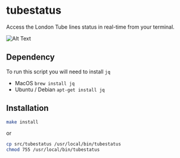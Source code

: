 # tubestatus
Access the London Tube lines status in real-time from your terminal.

![Alt Text](https://github.com/smallwat3r/tubestatus/blob/master/_demo/demo.gif)  

## Dependency
To run this script you will need to install `jq`
- MacOS `brew install jq`
- Ubuntu / Debian `apt-get install jq`

## Installation
```sh
make install 
```
or
```sh
cp src/tubestatus /usr/local/bin/tubestatus
chmod 755 /usr/local/bin/tubestatus
```
